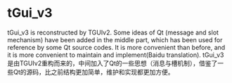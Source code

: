 # tGui_v3
tGui_v3 is reconstructed by TGUIv2. Some ideas of Qt (message and slot mechanism) have been added in the middle part, which has been used for reference by some Qt source codes. It is more convenient than before, and it is more convenient to maintain and implement(Baidu translation).
tGui_v3 是由TGUIv2重构而来的，中间加入了Qt的一些思想（消息与槽机制），借鉴了一些Qt的源码，比之前结构更加简单，维护和实现都更加方便。